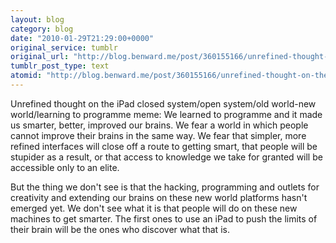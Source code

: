 ```yaml
---
layout: blog
category: blog
date: "2010-01-29T21:29:00+0000"
original_service: tumblr
original_url: "http://blog.benward.me/post/360155166/unrefined-thought-on-the-ipad-closed-system-open"
tumblr_post_type: text
atomid: "http://blog.benward.me/post/360155166/unrefined-thought-on-the-ipad-closed-system-open"
---
```

Unrefined thought on the iPad closed system/open system/old world-new world/learning to programme meme: We learned to programme and it made us smarter, better, improved our brains. We fear a world in which people cannot improve their brains in the same way. We fear that simpler, more refined interfaces will close off a route to getting smart, that people will be stupider as a result, or that access to knowledge we take for granted will be accessible only to an elite.

But the thing we don't see is that the hacking, programming and outlets for creativity and extending our brains on these new world platforms hasn't emerged yet. We don't see what it is that people will do on these new machines to get smarter. The first ones to use an iPad to push the limits of their brain will be the ones who discover what that is.